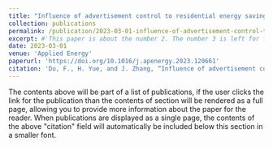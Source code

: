 ```yaml
---
title: "Influence of advertisement control to residential energy savings in large networks"
collection: publications
permalink: /publication/2023-03-01-influence-of-advertisement-control-to-residential-energy-savings-in-large-networks
excerpt: #'This paper is about the number 2. The number 3 is left for future work.'
date: 2023-03-01
venue: 'Applied Energy'
paperurl: 'https://doi.org/10.1016/j.apenergy.2023.120661'
citation: 'Du, F., H. Yue, and J. Zhang, “Influence of advertisement control to residential energy savings in large networks,” Applied Energy, vol. 333, 120661, 2023.'
---
```


The contents above will be part of a list of publications, if the user clicks the link for the publication than the contents of section will be rendered as a full page, allowing you to provide more information about the paper for the reader. When publications are displayed as a single page, the contents of the above "citation" field will automatically be included below this section in a smaller font.
